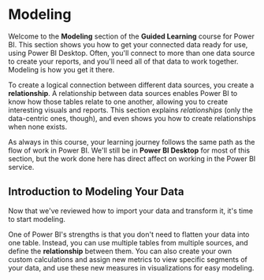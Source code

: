 <properties
   pageTitle="Introduction to Modeling Your Data"
   description="Get ready to connect many different data sources"
   services="powerbi"
   documentationCenter=""
   authors="davidiseminger"
   manager="mblythe"
   backup=""
   editor=""
   tags=""
   qualityFocus="no"
   qualityDate=""
   featuredVideoId="VM1K15aEnm4"
   featuredVideoThumb=""
   courseDuration="3m"/>

<tags
   ms.service="powerbi"
   ms.devlang="NA"
   ms.topic="get-started-article"
   ms.tgt_pltfrm="NA"
   ms.workload="powerbi"
   ms.date="09/29/2016"
   ms.author="davidi"/>

# Modeling
Welcome to the <bpt id="p1">**</bpt>Modeling<ept id="p1">**</ept> section of the <bpt id="p2">**</bpt>Guided Learning<ept id="p2">**</ept> course for Power BI. This section shows you how to get your connected data ready for use, using Power BI Desktop. Often, you'll connect to more than one data source to create your reports, and you'll need all of that data to work together. Modeling is how you get it there.

To create a logical connection between different data sources, you create a <bpt id="p1">**</bpt>relationship<ept id="p1">**</ept>. A relationship between data sources enables Power BI to know how those tables relate to one another, allowing you to create interesting visuals and reports. This section explains <bpt id="p1">*</bpt>relationships<ept id="p1">*</ept> (only the data-centric ones, though), and even shows you how to create relationships when none exists.

As always in this course, your learning journey follows the same path as the flow of work in Power BI. We'll still be in <bpt id="p1">**</bpt>Power BI Desktop<ept id="p1">**</ept> for most of this section, but the work done here has direct affect on working in the Power BI service.


## Introduction to Modeling Your Data

Now that we've reviewed how to import your data and transform it, it's time to start modeling.

One of Power BI's strengths is that you don't need to flatten your data into one table. Instead, you can use multiple tables from multiple sources, and define the <bpt id="p1">**</bpt>relationship<ept id="p1">**</ept> between them. You can also create your own custom calculations and assign new metrics to view specific segments of your data, and use these new measures in visualizations for easy modeling.
